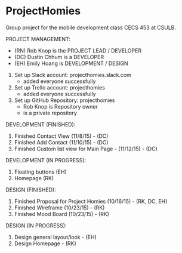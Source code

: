 # ProjectHomies
Group project for the mobile development class CECS 453 at CSULB.

PROJECT MANAGEMENT:
- (RN) Rob Knop is the PROJECT LEAD / DEVELOPER
- (DC) Dustin Chhum is a DEVELOPER
- (EH) Emily Hoang is DEVELOPMENT / DESIGN

1) Set up Slack account: projecthomies.slack.com
    - added everyone successfully
2) Set up Trello account: projecthomies
    - added everyone successfully
3) Set up GitHub Repository: projecthomies
    - Rob Knop is Repository owner
    - is a private repository

DEVELOPMENT (FINISHED):
1) Finished Contact View (11/8/15) - (DC)
2) Finished Add Contact (11/10/15) - (DC)
3) Finished Custom list view for Main Page - (11/12/15) - (DC)

DEVELOPMENT (IN PROGRESS):
1) Floating buttons (EH)
2) Homepage (RK)

DESIGN (FINISHED):
1) Finished Proposal for Project Homies (10/16/15) - (RK, DC, EH)
2) Finished Wireframe (10/23/15) - (RK)
3) Finished Mood Board (10/23/15) - (RK)

DESIGN (IN PROGRESS):
1) Design general layout/look - (EH)
2) Design Homepage - (RK)


